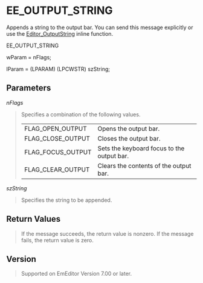# EE\_OUTPUT\_STRING

Appends a string to the output bar. You can send this
message explicitly or use the [Editor\_OutputString](../macro/editor_outputstring) inline function.

EE\_OUTPUT\_STRING

wParam = nFlags;

lParam = (LPARAM) (LPCWSTR) szString;

## Parameters

_nFlags_

> Specifies a combination of the following values.
>
> |     |     |
> | --- | --- |
> | FLAG\_OPEN\_OUTPUT | Opens the output bar. |
> | FLAG\_CLOSE\_OUTPUT | Closes the output bar. |
> | FLAG\_FOCUS\_OUTPUT | Sets the keyboard focus to the output bar. |
> | FLAG\_CLEAR\_OUTPUT | Clears the contents of the output bar. |

_szString_

> Specifies the string to be appended.

## Return Values

> If the message succeeds, the return value is nonzero. If the message fails,
> the return value is zero.

## Version

> Supported on EmEditor Version 7.00 or later.

